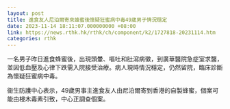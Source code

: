 ```yaml
---
layout: post
title: 進食友人尼泊爾寄來蜂蜜後懷疑狂蜜病中毒49歲男子情況穩定
date: 2023-11-14 18:11:07.000000000 +08:00
link: https://news.rthk.hk/rthk/ch/component/k2/1727818-20231114.htm
categories: rthk
---
```


一名男子昨日進食蜂蜜後，出現頭暈、嘔吐和肚瀉病徵，到廣華醫院急症室求醫，並因低血壓及心律下跌需入院接受治療。病人現時情況穩定，仍然留院，臨床診斷為懷疑狂蜜病中毒。

衞生防護中心表示，49歲男事主進食友人由尼泊爾寄到香港的自製蜂蜜，個案可能由梫木毒素引致，中心正調查個案。
